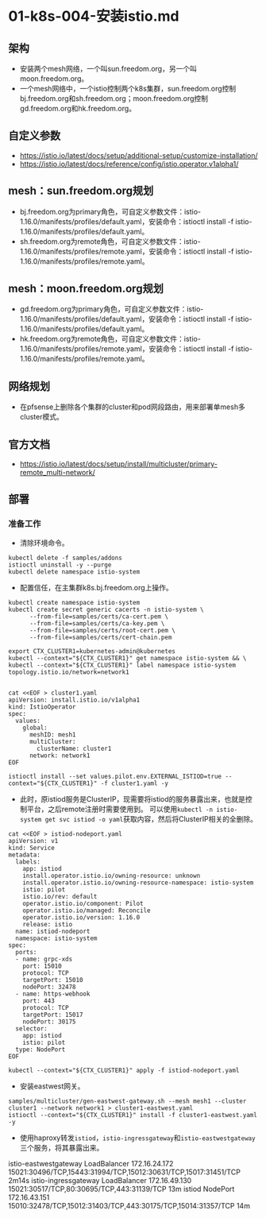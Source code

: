 # 01-k8s-004-安装istio.md

## 架构
- 安装两个mesh网络，一个叫sun.freedom.org，另一个叫moon.freedom.org。
- 一个mesh网络中，一个istio控制两个k8s集群，sun.freedom.org控制bj.freedom.org和sh.freedom.org；moon.freedom.org控制gd.freedom.org和hk.freedom.org。

## 自定义参数
- https://istio.io/latest/docs/setup/additional-setup/customize-installation/
- https://istio.io/latest/docs/reference/config/istio.operator.v1alpha1/

## mesh：sun.freedom.org规划
- bj.freedom.org为primary角色，可自定义参数文件：istio-1.16.0/manifests/profiles/default.yaml，安装命令：istioctl install -f istio-1.16.0/manifests/profiles/default.yaml。
- sh.freedom.org为remote角色，可自定义参数文件：istio-1.16.0/manifests/profiles/remote.yaml，安装命令：istioctl install -f istio-1.16.0/manifests/profiles/remote.yaml。

## mesh：moon.freedom.org规划
- gd.freedom.org为primary角色，可自定义参数文件：istio-1.16.0/manifests/profiles/default.yaml，安装命令：istioctl install -f istio-1.16.0/manifests/profiles/default.yaml。
- hk.freedom.org为remote角色，可自定义参数文件：istio-1.16.0/manifests/profiles/remote.yaml，安装命令：istioctl install -f istio-1.16.0/manifests/profiles/remote.yaml。

## 网络规划
- 在pfsense上删除各个集群的cluster和pod网段路由，用来部署单mesh多cluster模式。

## 官方文档
- https://istio.io/latest/docs/setup/install/multicluster/primary-remote_multi-network/

## 部署
### 准备工作
- 清除环境命令。
```shell
kubectl delete -f samples/addons
istioctl uninstall -y --purge
kubectl delete namespace istio-system
```

- 配置信任，在主集群k8s.bj.freedom.org上操作。
```shell
kubectl create namespace istio-system
kubectl create secret generic cacerts -n istio-system \
      --from-file=samples/certs/ca-cert.pem \
      --from-file=samples/certs/ca-key.pem \
      --from-file=samples/certs/root-cert.pem \
      --from-file=samples/certs/cert-chain.pem

export CTX_CLUSTER1=kubernetes-admin@kubernetes
kubectl --context="${CTX_CLUSTER1}" get namespace istio-system && \
kubectl --context="${CTX_CLUSTER1}" label namespace istio-system topology.istio.io/network=network1


cat <<EOF > cluster1.yaml
apiVersion: install.istio.io/v1alpha1
kind: IstioOperator
spec:
  values:
    global:
      meshID: mesh1
      multiCluster:
        clusterName: cluster1
      network: network1
EOF

istioctl install --set values.pilot.env.EXTERNAL_ISTIOD=true --context="${CTX_CLUSTER1}" -f cluster1.yaml -y

```

- 此时，原istiod服务是ClusterIP，现需要将istiod的服务暴露出来，也就是控制平台，之后remote注册时需要使用到。
  可以使用`kubectl -n istio-system get svc istiod -o yaml`获取内容，然后将ClusterIP相关的全删除。
```shell
cat <<EOF > istiod-nodeport.yaml
apiVersion: v1
kind: Service
metadata:
  labels:
    app: istiod
    install.operator.istio.io/owning-resource: unknown
    install.operator.istio.io/owning-resource-namespace: istio-system
    istio: pilot
    istio.io/rev: default
    operator.istio.io/component: Pilot
    operator.istio.io/managed: Reconcile
    operator.istio.io/version: 1.16.0
    release: istio
  name: istiod-nodeport
  namespace: istio-system
spec:
  ports:
  - name: grpc-xds
    port: 15010
    protocol: TCP
    targetPort: 15010
    nodePort: 32478
  - name: https-webhook
    port: 443
    protocol: TCP
    targetPort: 15017
    nodePort: 30175
  selector:
    app: istiod
    istio: pilot
  type: NodePort
EOF

kubectl --context="${CTX_CLUSTER1}" apply -f istiod-nodeport.yaml
```

- 安装eastwest网关。
```shell
samples/multicluster/gen-eastwest-gateway.sh --mesh mesh1 --cluster cluster1 --network network1 > cluster1-eastwest.yaml
istioctl --context="${CTX_CLUSTER1}" install -f cluster1-eastwest.yaml -y
```

- 使用haproxy转发`istiod`，`istio-ingressgateway`和`istio-eastwestgateway`三个服务，将其暴露出来。

istio-eastwestgateway   LoadBalancer   172.16.24.172   <pending>     15021:30496/TCP,15443:31994/TCP,15012:30631/TCP,15017:31451/TCP   2m14s
istio-ingressgateway    LoadBalancer   172.16.49.130   <pending>     15021:30517/TCP,80:30695/TCP,443:31139/TCP                        13m
istiod                  NodePort       172.16.43.151   <none>        15010:32478/TCP,15012:31403/TCP,443:30175/TCP,15014:31357/TCP     14m
